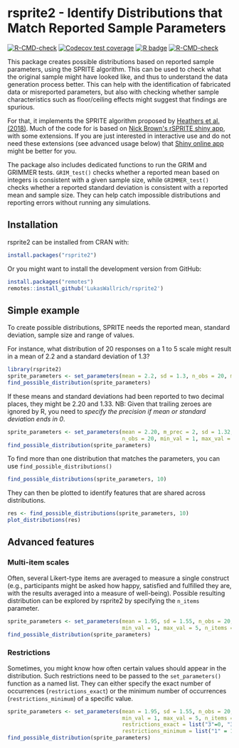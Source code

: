 
# rsprite2 - Identify Distributions that Match Reported Sample Parameters

<!-- badges: start -->
  [![R-CMD-check](https://github.com/LukasWallrich/rsprite2/workflows/R-CMD-check/badge.svg)](https://github.com/LukasWallrich/rsprite2/actions)
  [![Codecov test coverage](https://codecov.io/gh/LukasWallrich/rsprite2/branch/master/graph/badge.svg)](https://app.codecov.io/gh/LukasWallrich/rsprite2?branch=master)
  [![R badge](https://img.shields.io/badge/Build%20with-♥%20and%20R-blue)](https://github.com/LukasWallrich/rsprite2)
[![R-CMD-check](https://github.com/LukasWallrich/rsprite2/workflows/R-CMD-check/badge.svg)](https://github.com/LukasWallrich/rsprite2/actions)
<!-- badges: end -->

This package creates possible distributions based on reported sample parameters, using the SPRITE algorithm. This can be used to check what the original sample might have looked like, and thus to understand the data generation process better. This can help with the identification of fabricated data or misreported parameters, but also with checking whether sample characteristics such as floor/ceiling effects might suggest that findings are spurious.

For that, it implements the SPRITE algorithm proposed by [Heathers et al. (2018)](https://peerj.com/preprints/26968/). Much of the code for is based on [Nick Brown's rSPRITE shiny app](https://github.com/sTeamTraen/rSPRITE), with some extensions. If you are just interested in interactive use and do not need these extensions (see advanced usage below) that [Shiny online app](http://shiny.ieis.tue.nl/sprite/) might be better for you.

The package also includes dedicated functions to run the GRIM and GRIMMER tests. `GRIM_test()` checks whether a reported mean based on integers is consistent with a given sample size, while `GRIMMER_test()` checks whether a reported standard deviation is consistent with a reported mean and sample size. They can help catch impossible distributions and reporting errors without running any simulations.

## Installation

rsprite2 can be installed from CRAN with:

``` r
install.packages("rsprite2")
```

Or you might want to install the development version from GitHub:

``` r
install.packages("remotes")
remotes::install_github('LukasWallrich/rsprite2')
```

## Simple example

To create possible distributions, SPRITE needs the reported mean, standard deviation, sample size and range of values. 

For instance, what distribution of 20 responses on a 1 to 5 scale might result in a mean of 2.2 and a standard deviation of 1.3?

``` r
library(rsprite2)
sprite_parameters <- set_parameters(mean = 2.2, sd = 1.3, n_obs = 20, min_val = 1, max_val = 5)
find_possible_distribution(sprite_parameters)
```

If these means and standard deviations had been reported to two decimal places, they might be 2.20 and 1.33. NB: Given that trailing zeroes are ignored by R, you need to *specify the precision if mean or standard deviation ends in 0*.

``` r
sprite_parameters <- set_parameters(mean = 2.20, m_prec = 2, sd = 1.32, 
                                    n_obs = 20, min_val = 1, max_val = 5)
find_possible_distribution(sprite_parameters)
```

To find more than one distribution that matches the parameters, you can use `find_possible_distributions()`

``` r
find_possible_distributions(sprite_parameters, 10)
```

They can then be plotted to identify features that are shared across distributions.

``` r
res <- find_possible_distributions(sprite_parameters, 10)
plot_distributions(res)
``` 

## Advanced features

### Multi-item scales

Often, several Likert-type items are averaged to measure a single construct (e.g., participants might be asked how happy, satisfied and fulfilled they are, with the results averaged into a measure of well-being). Possible resulting distribution can be explored by rsprite2 by specifying the `n_items` parameter.

``` r
sprite_parameters <- set_parameters(mean = 1.95, sd = 1.55, n_obs = 20, 
                                    min_val = 1, max_val = 5, n_items = 3)
find_possible_distribution(sprite_parameters)
```

### Restrictions

Sometimes, you might know how often certain values should appear in the distribution. Such restrictions need to be passed to the `set_parameters()` function as a named list. They can either specify the exact number of occurrences (`restrictions_exact`) or the minimum number of occurrences (`restrictions_minimum`) of a specific value. 

``` r
sprite_parameters <- set_parameters(mean = 1.95, sd = 1.55, n_obs = 20, 
                                    min_val = 1, max_val = 5, n_items = 3,
                                    restrictions_exact = list("3"=0, "3.67" = 2),
                                    restrictions_minimum = list("1" = 1, "5" = 1))
find_possible_distribution(sprite_parameters)
```
